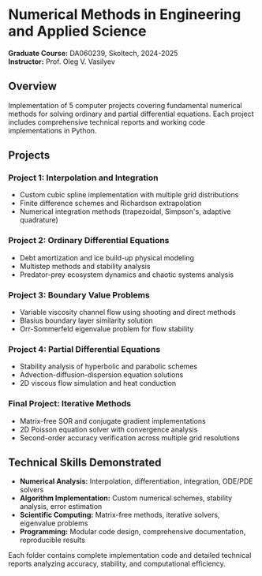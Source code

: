 # Numerical Methods in Engineering and Applied Science

**Graduate Course:** DA060239, Skoltech, 2024-2025  
**Instructor:** Prof. Oleg V. Vasilyev

## Overview

Implementation of 5 computer projects covering fundamental numerical methods for solving ordinary and partial differential equations. Each project includes comprehensive technical reports and working code implementations in Python.

## Projects

### Project 1: Interpolation and Integration
- Custom cubic spline implementation with multiple grid distributions
- Finite difference schemes and Richardson extrapolation
- Numerical integration methods (trapezoidal, Simpson's, adaptive quadrature)

### Project 2: Ordinary Differential Equations
- Debt amortization and ice build-up physical modeling
- Multistep methods and stability analysis
- Predator-prey ecosystem dynamics and chaotic systems analysis

### Project 3: Boundary Value Problems
- Variable viscosity channel flow using shooting and direct methods
- Blasius boundary layer similarity solution
- Orr-Sommerfeld eigenvalue problem for flow stability

### Project 4: Partial Differential Equations
- Stability analysis of hyperbolic and parabolic schemes
- Advection-diffusion-dispersion equation solutions
- 2D viscous flow simulation and heat conduction

### Final Project: Iterative Methods
- Matrix-free SOR and conjugate gradient implementations
- 2D Poisson equation solver with convergence analysis
- Second-order accuracy verification across multiple grid resolutions

## Technical Skills Demonstrated

- **Numerical Analysis:** Interpolation, differentiation, integration, ODE/PDE solvers
- **Algorithm Implementation:** Custom numerical schemes, stability analysis, error estimation  
- **Scientific Computing:** Matrix-free methods, iterative solvers, eigenvalue problems
- **Programming:** Modular code design, comprehensive documentation, reproducible results

Each folder contains complete implementation code and detailed technical reports analyzing accuracy, stability, and computational efficiency.
